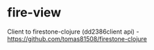 # fire-view
Client to firestone-clojure (dd2386client api) - https://github.com/tomas81508/firestone-clojure


